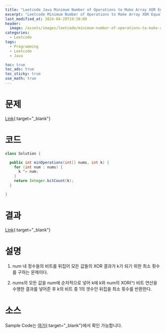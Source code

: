 ```yaml
---
title: "Leetcode Java Minimum Number of Operations to Make Array XOR Equal to K"
excerpt: "Leetcode Minimum Number of Operations to Make Array XOR Equal to K Java"
last_modified_at: 2024-04-29T19:30:00
header:
  image: /assets/images/leetcode/minimum-number-of-operations-to-make-array-xor-equal-to-k.png
categories:
  - Leetcode
tags:
  - Programming
  - Leetcode
  - Java

toc: true
toc_ads: true
toc_sticky: true
use_math: true
---
```

# 문제
[Link](https://leetcode.com/problems/minimum-number-of-operations-to-make-array-xor-equal-to-k/){:target="_blank"}

# 코드
```java
class Solution {

  public int minOperations(int[] nums, int k) {
    for (int num : nums) {
      k ^= num;
    }
    return Integer.bitCount(k);
  }

}
```

# 결과
[Link](https://leetcode.com/problems/minimum-number-of-operations-to-make-array-xor-equal-to-k/submissions/1244828555/){:target="_blank"}

# 설명
1. num 내 정수들의 비트를 뒤집어 모든 값들의 XOR 결과가 k가 되기 위한 최소 횟수를 구하는 문제이다.

2. nums의 모든 값을 num에 순차적으로 넣어 k에 k와 num의 XOR(^) 비트 연산을 수행한 결과를 넣어준 후 k의 비트 중 1의 갯수인 뒤집을 최소 횟수를 반환한다.

# 소스
Sample Code는 [여기](https://github.com/GracefulSoul/leetcode/blob/master/src/main/java/gracefulsoul/problems/MinimumNumberOfOperationsToMakeArrayXOREqualToK.java){:target="_blank"}에서 확인 가능합니다.